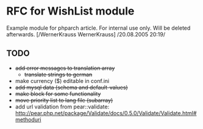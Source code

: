 <!-- Name: RFC/Modules/WishList -->
<!-- Version: 2 -->
<!-- Last-Modified: 2005/11/13 19:34:01 -->
<!-- Author: werner -->
# RFC for WishList module

Example module for phparch article. For internal use only. Will be deleted afterwards. [/WernerKrauss WernerKrauss] /20.08.2005 20:19/

## TODO
  * ~~add error messages to translation array~~
    * ~~translate strings to german~~
  * make currency ($) editable in conf.ini
  * ~~add mysql data (schema and default-values)~~
  * ~~make block for some functionality~~
  * ~~move priority list to lang file (subarray)~~
  * add url validation from pear::validate: http://pear.php.net/package/Validate/docs/0.5.0/Validate/Validate.html#methoduri
